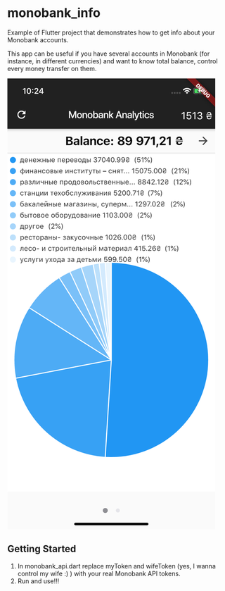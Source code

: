 # monobank_info

Example of Flutter project that demonstrates how to get info about your Monobank accounts.

This app can be useful if you have several accounts in Monobank (for instance, in different currencies) and want to know total balance, control every money transfer on them.

![alt text](chart_page.png)

## Getting Started

1. In monobank_api.dart replace myToken and wifeToken (yes, I wanna control my wife :) ) with your real Monobank API tokens.
2. Run and use!!!
